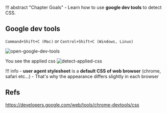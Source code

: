 !!! abstract "Chapter Goals"
    - Learn how to use **google dev tools** to detect CSS.

## Google dev tools
`Command+Shift+C (Mac)` or `Control+Shift+C (Windows, Linux)`

![open-google-dev-tools](https://storage.googleapis.com/coderhackers-assets/the-complete-webdev-with-rails-2020/css-guide/open-google-dev-tools.gif)

You see the applied css
![detect-applied-css](https://storage.googleapis.com/coderhackers-assets/the-complete-webdev-with-rails-2020/css-guide/detect-applied-css.png)


!!! info
    - **user agent stylesheet** is a **default CSS of web browser** (chrome, safari etc...)
    - That's why the appearance differs slightly in each browser

## Refs
https://developers.google.com/web/tools/chrome-devtools/css